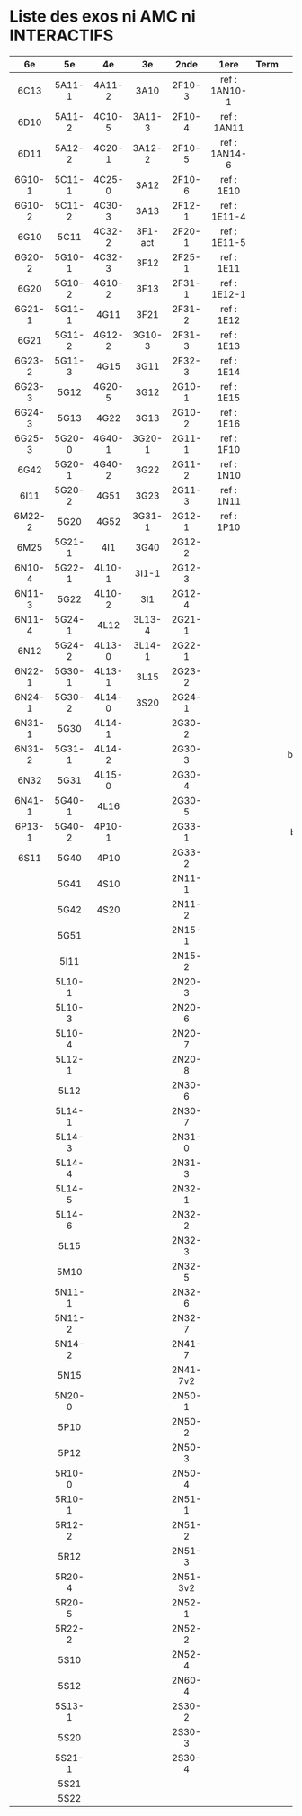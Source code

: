 # Liste des exos ni AMC ni INTERACTIFS

|6e|5e|4e|3e|2nde|1ere|Term|Reste|
|:-:|:-:|:-:|:-:|:-:|:-:|:-:|:-:|
|6C13|5A11-1|4A11-2|3A10|2F10-3|ref : 1AN10-1||MG32_3F13|
|6D10|5A11-2|4C10-5|3A11-3|2F10-4|ref : 1AN11||beta2F31|
|6D11|5A12-2|4C20-1|3A12-2|2F10-5|ref : 1AN14-6||beta3F23|
|6G10-1|5C11-1|4C25-0|3A12|2F10-6|ref : 1E10||beta3G15|
|6G10-2|5C11-2|4C30-3|3A13|2F12-1|ref : 1E11-4||beta3G41|
|6G10|5C11|4C32-2|3F1-act|2F20-1|ref : 1E11-5||beta3S20-1|
|6G20-2|5G10-1|4C32-3|3F12|2F25-1|ref : 1E11||beta3s21|
|6G20|5G10-2|4G10-2|3F13|2F31-1|ref : 1E12-1||beta4C31|
|6G21-1|5G11-1|4G11|3F21|2F31-2|ref : 1E12||beta4G20-3|
|6G21|5G11-2|4G12-2|3G10-3|2F31-3|ref : 1E13||beta4G20-4|
|6G23-2|5G11-3|4G15|3G11|2F32-3|ref : 1E14||beta5G30-2|
|6G23-3|5G12|4G20-5|3G12|2G10-1|ref : 1E15||beta6C33-1|
|6G24-3|5G13|4G22|3G13|2G10-2|ref : 1E16||beta6test2|
|6G25-3|5G20-0|4G40-1|3G20-1|2G11-1|ref : 1F10||beta6test2021|
|6G42|5G20-1|4G40-2|3G22|2G11-2|ref : 1N10||betaAleaFigure|
|6I11|5G20-2|4G51|3G23|2G11-3|ref : 1N11||betaAsymptotesObliques|
|6M22-2|5G20|4G52|3G31-1|2G12-1|ref : 1P10||betaEqCarreDansC|
|6M25|5G21-1|4I1|3G40|2G12-2|||betaEquations|
|6N10-4|5G22-1|4L10-1|3I1-1|2G12-3|||betaEquationsLog|
|6N11-3|5G22|4L10-2|3I1|2G12-4|||betaEqValAbs|
|6N11-4|5G24-1|4L12|3L13-4|2G21-1|||betaExo3d|
|6N12|5G24-2|4L13-0|3L14-1|2G22-1|||betaExoLimite|
|6N22-1|5G30-1|4L13-1|3L15|2G23-2|||betaExoSimpleMatthieu|
|6N24-1|5G30-2|4L14-0|3S20|2G24-1|||betaModele10_simple_question-reponse|
|6N31-1|5G30|4L14-1||2G30-2|||betaModele11_parametrable|
|6N31-2|5G31-1|4L14-2||2G30-3|||betaModele20_plusieurs_types_de_questions|
|6N32|5G31|4L15-0||2G30-4|||betaModele21_parametrables|
|6N41-1|5G40-1|4L16||2G30-5|||betaModele22_avec_une_serie_de_valeurs|
|6P13-1|5G40-2|4P10-1||2G33-1|||betaModele30_constructions_géométriques|
|6S11|5G40|4P10||2G33-2|||betaModele31_parametrables|
||5G41|4S10||2N11-1|||betaModele40_tableau_proportionnalite|
||5G42|4S20||2N11-2|||betaModele41_tableau_signes_variations|
||5G51|||2N15-1|||betaModele50_Mathsteps|
||5I11|||2N15-2|||betaPol|
||5L10-1|||2N20-3|||betaProbaAouB|
||5L10-3|||2N20-6|||betaProbabilites|
||5L10-4|||2N20-7|||betaProbabilitesJC|
||5L12-1|||2N20-8|||betaProblemesConcretPourcentage|
||5L12|||2N30-6|||betaPuissances|
||5L14-1|||2N30-7|||betarotation3d|
||5L14-3|||2N31-0|||betaSpline|
||5L14-4|||2N31-3|||betaSys2x2CombLin|
||5L14-5|||2N32-1|||betaTestRapporteur|
||5L14-6|||2N32-2|||betaTracerParabole|
||5L15|||2N32-3|||moule_a_exo_mathalea|
||5M10|||2N32-5|||moule_a_exo_mathalea2d|
||5N11-1|||2N32-6|||c3C10-2|
||5N11-2|||2N32-7|||c3I11|
||5N14-2|||2N41-7|||c3N10|
||5N15|||2N41-7v2|||c3N23|
||5N20-0|||2N50-1|||can6I01|
||5P10|||2N50-2|||CM020|
||5P12|||2N50-3|||CM021|
||5R10-0|||2N50-4|||ExC100|
||5R10-1|||2N51-1|||HPC100|
||5R12-2|||2N51-2|||PEA11-1|
||5R12|||2N51-3|||PEA11|
||5R20-4|||2N51-3v2|||PEA12|
||5R20-5|||2N52-1|||PEA13|
||5R22-2|||2N52-2|||PEG20|
||5S10|||2N52-4|||PEG21|
||5S12|||2N60-4|||PEG22|
||5S13-1|||2S30-2|||PEG23|
||5S20|||2S30-3|||PEG24|
||5S21-1|||2S30-4|||P003|
||5S21||||||P004|
||5S22||||||P005|
